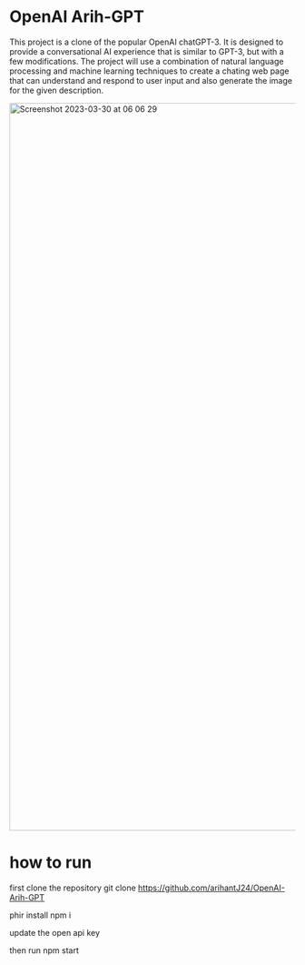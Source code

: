 # OpenAI Arih-GPT
This project is a clone of the popular OpenAI chatGPT-3. It is designed to provide a conversational AI experience that is similar to GPT-3, but with a few modifications. The project will use a combination of natural language processing and machine learning techniques to create a chating web page that can understand and respond to user input and also generate the image for the  given description.

<img width="1280" alt="Screenshot 2023-03-30 at 06 06 29" src="https://user-images.githubusercontent.com/111786428/228698362-50152034-c90b-4060-9a0c-b9d1d4c9ec6e.png">


# how to run
first clone the repository
git clone https://github.com/arihantJ24/OpenAI-Arih-GPT 

phir install
npm i

update the open api key

then run npm start 



